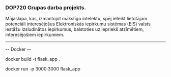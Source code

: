 ### DOP720 Grupas darba projekts.
Mājaslapa, kas, izmantojot mākslīgo intelektu, spēj ieteikt lietotājam potenciāli interesējošus Elektroniskās iepirkumu sistēmas (EIS) valsts iestāžu izsludinātos iepirkumus, balstoties uz iepriekš atzīmētiem, interesējošiem iepirkumiem.

---

-- Docker --

docker build -t flask_app .

docker run -p 3000:3000 flask_app
